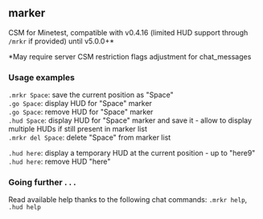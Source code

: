 ## marker

CSM for Minetest, compatible with v0.4.16 (limited HUD support through `/mrkr` if  provided) until v5.0.0+*

*May require server CSM restriction flags adjustment for chat_messages

### Usage examples

`.mrkr Space`: save the current position as "Space"  
`.go Space`: display HUD for "Space" marker  
`.go Space`: remove HUD for "Space" marker  
`.hud Space`: display HUD for "Space" marker and save it - allow to display multiple HUDs if still present in marker list  
`.mrkr del Space`: delete "Space" from marker list

`.hud here`: display a temporary HUD at the current position - up to "here9"  
`.hud here`: remove HUD "here"

### Going further . . .

Read available help thanks to the following chat commands: `.mrkr help`, `.hud help`